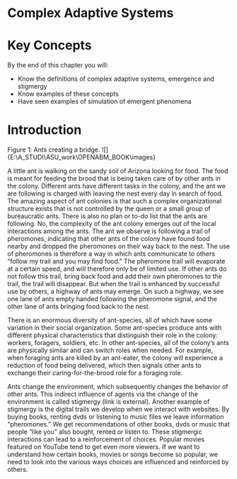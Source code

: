 # Complex Adaptive Systems

# Key Concepts


By the end of this chapter you will:

* Know the definitions of complex adaptive systems, emergence and stigmergy
* Know examples of these concepts
* Have seen examples of simulation of emergent phenomena




# Introduction

Figure 1: Ants creating a bridge. ![]{E:\A_STUDI\ASU_work\OPENABM_BOOK\images}


A little ant is walking on the sandy soil of Arizona looking for food. The food is meant for feeding the brood that is being taken care of by other ants in the colony. Different ants have different tasks in the colony, and the ant we are following is charged with leaving the nest every day in search of food. The amazing aspect of ant colonies is that such a complex organizational structure exists that is not controlled by the queen or a small group of bureaucratic ants. There is also no plan or to-do list that the ants are following. No, the complexity of the ant colony emerges out of the local interactions among the ants. The ant we observe is following a trail of pheromones, indicating that other ants of the colony have found food nearby and dropped the pheromones on their way back to the nest. The use of pheromones is therefore a way in which ants communicate to others “follow my trail and you may find food.” The pheromone trail will evaporate at a certain speed, and will therefore only be of limited use. If other ants do not follow this trail, bring back food and add their own pheromones to the trail, the trail will disappear. But when the trail is enhanced by successful use by others, a highway of ants may emerge. On such a highway, we see one lane of ants empty handed following the pheromone signal, and the other lane of ants bringing food back to the nest.

There is an enormous diversity of ant-species, all of which have some variation in their social organization. Some ant-species produce ants with different physical characteristics that distinguish their role in the colony: workers, foragers, soldiers, etc. In other ant-species, all of the colony’s ants are physically similar and can switch roles when needed. For example, when foraging ants are killed by an ant-eater, the colony will experience a reduction of food being delivered, which then signals other ants to exchange their caring-for-the-brood role for a foraging role.

Ants change the environment, which subsequently changes the behavior of other ants. This indirect influence of agents via the change of the environment is called stigmergy (link is external). Another example of stigmergy is the digital trails we develop when we interact with websites. By buying books, renting dvds or listening to music files we leave information “pheromones.” We get recommendations of other books, dvds or music that people “like you” also bought, rented or listen to. These stigmergic interactions can lead to a reinforcement of choices. Popular movies featured on YouTube tend to get even more viewers. If we want to understand how certain books, movies or songs become so popular, we need to look into the various ways choices are influenced and reinforced by others.
